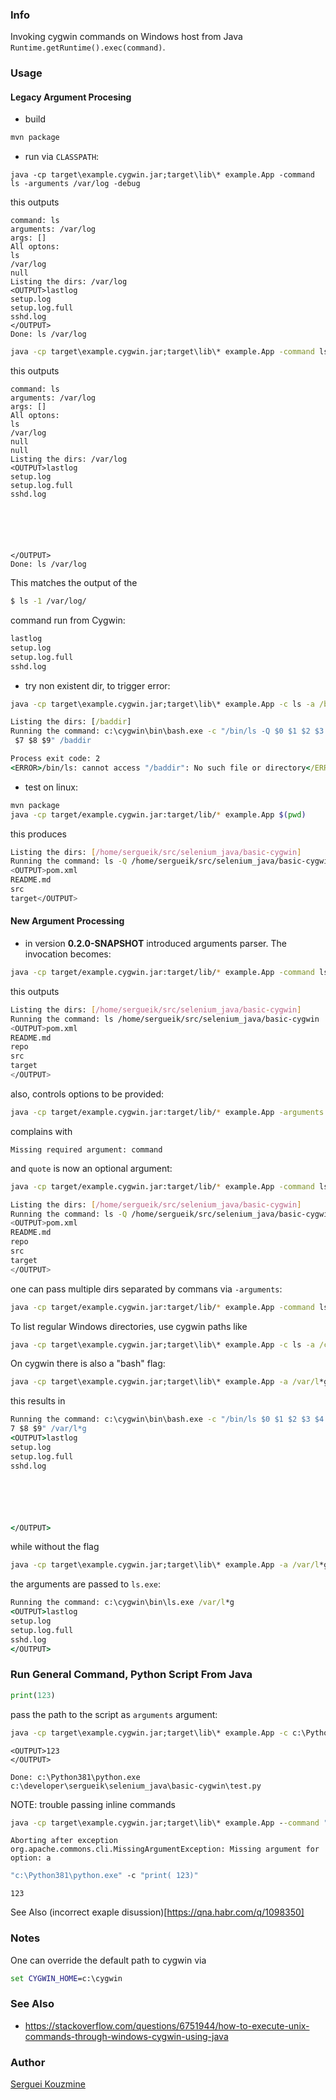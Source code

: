 ### Info

Invoking cygwin commands on Windows host from Java `Runtime.getRuntime().exec(command)`.

### Usage
#### Legacy Argument Procesing
* build
```cmd
mvn package
```
* run via `CLASSPATH`:
```
java -cp target\example.cygwin.jar;target\lib\* example.App -command ls -arguments /var/log -debug
```

this outputs
```
command: ls
arguments: /var/log
args: []
All optons:
ls
/var/log
null
Listing the dirs: /var/log
<OUTPUT>lastlog
setup.log
setup.log.full
sshd.log
</OUTPUT>
Done: ls /var/log
```


```cmd
java -cp target\example.cygwin.jar;target\lib\* example.App -command ls -arguments /var/log -debug -bash
```
this outputs
```text
command: ls
arguments: /var/log
args: []
All optons:
ls
/var/log
null
null
Listing the dirs: /var/log
<OUTPUT>lastlog
setup.log
setup.log.full
sshd.log






</OUTPUT>
Done: ls /var/log
```

This matches the output of the
```sh
$ ls -1 /var/log/
```
command  run from Cygwin:

```sh
lastlog
setup.log
setup.log.full
sshd.log
```

* try non existent dir, to trigger error:
```cmd
java -cp target\example.cygwin.jar;target\lib\* example.App -c ls -a /baddir
```

```cmd
Listing the dirs: [/baddir]
Running the command: c:\cygwin\bin\bash.exe -c "/bin/ls -Q $0 $1 $2 $3 $4 $5 $6
 $7 $8 $9" /baddir
```
```cmd
Process exit code: 2
<ERROR>/bin/ls: cannot access "/baddir": No such file or directory</ERROR>
```
* test on linux:
```sh
mvn package
java -cp target/example.cygwin.jar:target/lib/* example.App $(pwd)
```
this produces
```sh
Listing the dirs: [/home/sergueik/src/selenium_java/basic-cygwin]
Running the command: ls -Q /home/sergueik/src/selenium_java/basic-cygwin
<OUTPUT>pom.xml
README.md
src
target</OUTPUT>
```
#### New Argument Processing

* in version __0.2.0-SNAPSHOT__ introduced arguments parser. The invocation becomes:
```sh
java -cp target/example.cygwin.jar:target/lib/* example.App -command ls -arguments $(pwd)
```
this outputs
```sh
Listing the dirs: [/home/sergueik/src/selenium_java/basic-cygwin]
Running the command: ls /home/sergueik/src/selenium_java/basic-cygwin
<OUTPUT>pom.xml
README.md
repo
src
target
</OUTPUT>
```
also, controls options to be provided:

```sh
java -cp target/example.cygwin.jar:target/lib/* example.App -arguments $(pwd)
```
complains with
```
Missing required argument: command
```
and `quote` is now an optional argument:
```sh
java -cp target/example.cygwin.jar:target/lib/* example.App -command ls -arguments $(pwd) -quote
```
```sh
Listing the dirs: [/home/sergueik/src/selenium_java/basic-cygwin]
Running the command: ls -Q /home/sergueik/src/selenium_java/basic-cygwin
<OUTPUT>pom.xml
README.md
repo
src
target
</OUTPUT>
```
one can pass multiple dirs separated by commans via `-arguments`:
```sh
java -cp target/example.cygwin.jar:target/lib/* example.App -command ls -arguments $(pwd),/tmp -quote
```

To list regular Windows directories, use cygwin paths like

```cmd
java -cp target\example.cygwin.jar;target\lib\* example.App -c ls -a /cygdrive/c/Users/sergueik/Desktop
```

On cygwin there is also a "bash" flag:

```cmd
java -cp target\example.cygwin.jar;target\lib\* example.App -a /var/l*g -c ls -b
```
this results in
```cmd
Running the command: c:\cygwin\bin\bash.exe -c "/bin/ls $0 $1 $2 $3 $4 $5 $6 $
7 $8 $9" /var/l*g
<OUTPUT>lastlog
setup.log
setup.log.full
sshd.log






</OUTPUT>
```

while without the flag
```cmd
java -cp target\example.cygwin.jar;target\lib\* example.App -a /var/l*g -c ls
```
 the arguments are passed to `ls.exe`:
```cmd
Running the command: c:\cygwin\bin\ls.exe /var/l*g
<OUTPUT>lastlog
setup.log
setup.log.full
sshd.log
</OUTPUT>
```
### Run General Command, Python Script From Java

```python
print(123)
```
pass the path to the script as `arguments` argument:
```cmd
java -cp target\example.cygwin.jar;target\lib\* example.App -c c:\Python381\python.exe -a "%CD%\test.py" -d
```
```text
<OUTPUT>123
</OUTPUT>
```
```text
Done: c:\Python381\python.exe c:\developer\sergueik\selenium_java\basic-cygwin\test.py
```

NOTE: trouble passing inline commands
```cmd
java -cp target\example.cygwin.jar;target\lib\* example.App --command "c:\Python381\python.exe" --arguments "-c ""print 123"""
```

```text
Aborting after exception org.apache.commons.cli.MissingArgumentException: Missing argument for option: a
```
```cmd
"c:\Python381\python.exe" -c "print( 123)"
```

```text
123
```

See Also (incorrect exaple disussion)[https://qna.habr.com/q/1098350]
### Notes

One can override the default path to cygwin via
```cmd
set CYGWIN_HOME=c:\cygwin
```
 
### See Also
  * https://stackoverflow.com/questions/6751944/how-to-execute-unix-commands-through-windows-cygwin-using-java

### Author
[Serguei Kouzmine](kouzmine_serguei@yahoo.com)

